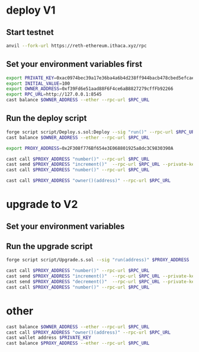 # deploy V1
## Start testnet
```bash
anvil --fork-url https://reth-ethereum.ithaca.xyz/rpc
```

## Set your environment variables first
```bash
export PRIVATE_KEY=0xac0974bec39a17e36ba4a6b4d238ff944bacb478cbed5efcae784d7bf4f2ff80
export INITIAL_VALUE=100
export OWNER_ADDRESS=0xf39Fd6e51aad88F6F4ce6aB8827279cffFb92266
export RPC_URL=http://127.0.0.1:8545
cast balance $OWNER_ADDRESS --ether --rpc-url $RPC_URL
```


## Run the deploy script
```bash
forge script script/Deploy.s.sol:Deploy --sig "run()" --rpc-url $RPC_URL --private-key $PRIVATE_KEY  --broadcast
cast balance $OWNER_ADDRESS --ether --rpc-url $RPC_URL
```


```bash
export PROXY_ADDRESS=0x2F308f776Bf654e3E068801925a8dc3C9830390A
```
```bash
cast call $PROXY_ADDRESS "number()" --rpc-url $RPC_URL
cast send $PROXY_ADDRESS "increment()"  --rpc-url $RPC_URL --private-key $PRIVATE_KEY
cast call $PROXY_ADDRESS "number()" --rpc-url $RPC_URL
```

```bash
cast call $PROXY_ADDRESS "owner()(address)" --rpc-url $RPC_URL
```


# upgrade to V2
## Set your environment variables

## Run the upgrade script
```bash
forge script script/Upgrade.s.sol --sig "run(address)" $PROXY_ADDRESS  --rpc-url $RPC_URL --private-key $PRIVATE_KEY  --broadcast
```

```bash
cast call $PROXY_ADDRESS "number()" --rpc-url $RPC_URL
cast send $PROXY_ADDRESS "increment()"  --rpc-url $RPC_URL --private-key $PRIVATE_KEY
cast send $PROXY_ADDRESS "decrement()"  --rpc-url $RPC_URL --private-key $PRIVATE_KEY
cast call $PROXY_ADDRESS "number()" --rpc-url $RPC_URL
```

# other

```bash
cast balance $OWNER_ADDRESS --ether --rpc-url $RPC_URL
cast call $PROXY_ADDRESS "owner()(address)" --rpc-url $RPC_URL
cast wallet address $PRIVATE_KEY
cast balance $PROXY_ADDRESS --ether --rpc-url $RPC_URL
```
